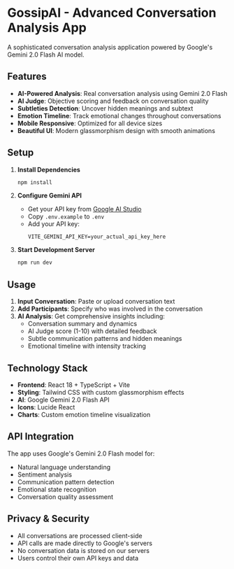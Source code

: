 # GossipAI - Advanced Conversation Analysis App

A sophisticated conversation analysis application powered by Google's Gemini 2.0 Flash AI model.

## Features

- **AI-Powered Analysis**: Real conversation analysis using Gemini 2.0 Flash
- **AI Judge**: Objective scoring and feedback on conversation quality
- **Subtleties Detection**: Uncover hidden meanings and subtext
- **Emotion Timeline**: Track emotional changes throughout conversations
- **Mobile Responsive**: Optimized for all device sizes
- **Beautiful UI**: Modern glassmorphism design with smooth animations

## Setup

1. **Install Dependencies**
   ```bash
   npm install
   ```

2. **Configure Gemini API**
   - Get your API key from [Google AI Studio](https://makersuite.google.com/app/apikey)
   - Copy `.env.example` to `.env`
   - Add your API key:
     ```
     VITE_GEMINI_API_KEY=your_actual_api_key_here
     ```

3. **Start Development Server**
   ```bash
   npm run dev
   ```

## Usage

1. **Input Conversation**: Paste or upload conversation text
2. **Add Participants**: Specify who was involved in the conversation
3. **AI Analysis**: Get comprehensive insights including:
   - Conversation summary and dynamics
   - AI Judge score (1-10) with detailed feedback
   - Subtle communication patterns and hidden meanings
   - Emotional timeline with intensity tracking

## Technology Stack

- **Frontend**: React 18 + TypeScript + Vite
- **Styling**: Tailwind CSS with custom glassmorphism effects
- **AI**: Google Gemini 2.0 Flash API
- **Icons**: Lucide React
- **Charts**: Custom emotion timeline visualization

## API Integration

The app uses Google's Gemini 2.0 Flash model for:
- Natural language understanding
- Sentiment analysis
- Communication pattern detection
- Emotional state recognition
- Conversation quality assessment

## Privacy & Security

- All conversations are processed client-side
- API calls are made directly to Google's servers
- No conversation data is stored on our servers
- Users control their own API keys and data